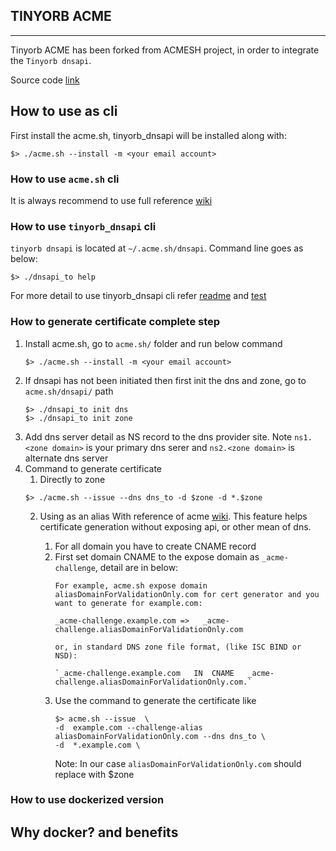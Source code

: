## TINYORB ACME

--------------------------------
Tinyorb ACME has been forked from ACMESH project, in order to integrate the `Tinyorb dnsapi`. 

Source code [link](https://ShadHasan@bitbucket.org/tinyorb_team/tinyorb_dnsapi.git)


## How to use as cli
First install the acme.sh, tinyorb_dnsapi will be installed along with:
   ```
   $> ./acme.sh --install -m <your email account>
   ```

### How to use `acme.sh` cli
It is always recommend to use full reference [wiki](https://github.com/acmesh-official/acme.sh/wiki)

### How to use `tinyorb_dnsapi` cli
`tinyorb dnsapi` is located at `~/.acme.sh/dnsapi`. Command line goes as below:
```
$> ./dnsapi_to help
```
For more detail to use tinyorb_dnsapi cli refer 
[readme](https://bitbucket.org/tinyorb_team/tinyorb_dnsapi/src/master/ReadMe.md) and 
[test](https://bitbucket.org/tinyorb_team/tinyorb_dnsapi/src/master/test/test_case.md)

### How to generate certificate complete step
1. Install acme.sh, go to `acme.sh/` folder and run below command
   ```
   $> ./acme.sh --install -m <your email account>
   ```
2. If dnsapi has not been initiated then first init the dns and zone, go to `acme.sh/dnsapi/` path
   ```
   $> ./dnsapi_to init dns
   $> ./dnsapi_to init zone
   ```
3. Add dns server detail as NS record to the dns provider site. Note `ns1.<zone domain>` is your primary dns serer and `ns2.<zone domain>` is alternate dns server 
4. Command to generate certificate
   1. Directly to zone
   ```
   $> ./acme.sh --issue --dns dns_to -d $zone -d *.$zone 
   ```
   2. Using as an alias
      With reference of acme [wiki](https://github.com/acmesh-official/acme.sh/wiki/DNS-alias-mode).
      This feature helps certificate generation without exposing api, or other mean of dns.
   
      1. For all domain you have to create CNAME record
      2. First set domain CNAME to the expose domain as `_acme-challenge`, detail are in below:
         ```
         For example, acme.sh expose domain aliasDomainForValidationOnly.com for cert generator and you want to generate for example.com:
         
         _acme-challenge.example.com =>   _acme-challenge.aliasDomainForValidationOnly.com

         or, in standard DNS zone file format, (like ISC BIND or NSD):
      
         `_acme-challenge.example.com	IN	CNAME	_acme-challenge.aliasDomainForValidationOnly.com.`
         ```
      3. Use the command to generate the certificate like
         ```
         $> acme.sh --issue  \
         -d  example.com --challenge-alias aliasDomainForValidationOnly.com --dns dns_to \
         -d  *.example.com \ 
         ```
         Note: In our case `aliasDomainForValidationOnly.com` should replace with $zone

### How to use dockerized version

## Why docker? and benefits